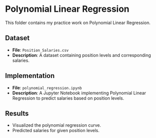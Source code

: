 # Polynomial Linear Regression

This folder contains my practice work on Polynomial Linear Regression.

## Dataset
- **File**: `Position_Salaries.csv`
- **Description**: A dataset containing position levels and corresponding salaries.

## Implementation
- **File**: `polynomial_regression.ipynb`
- **Description**: A Jupyter Notebook implementing Polynomial Linear Regression to predict salaries based on position levels.

## Results
- Visualized the polynomial regression curve.
- Predicted salaries for given position levels.
